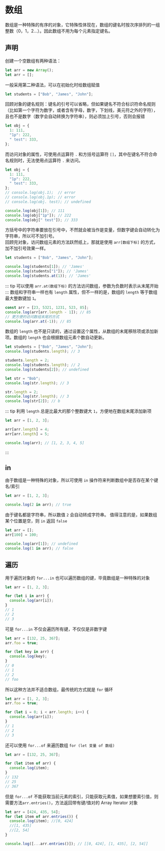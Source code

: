 # 数组

数组是一种特殊的有序的对象，它特殊性体现在，数组的键名时按次序排列的一组整数（0，1，2...）。因此数组不用为每个元素指定键名。

## 声明

创建一个空数组有两种语法：

```javascript
let arr = new Array();
let arr = [];
```

一般采用第二种语法，可以在初始化时给数组赋值

```javascript
let students = ["Bob", "James", "John"];
```

回顾对象的键名规则：键名的引号可以省略，但如果键名不符合标识符命名规则（比如第一个字符为数字，或者含有字母，数字，下划线，美元符之外的字符），且也不是数字（数字会自动转换为字符串），则必须加上引号，否则会报错

```javascript
let obj = {
  1: 111,
  "1p": 222,
  " test": 333,
};
```

而访问对象的属性，可使用点运算符 `.` 和方括号运算符 `[]`，其中在键名不符合命名规则时，无法使用点运算符 `.` 来访问。

```javascript
let obj = {
  1: 111,
  "1p": 222,
  " test": 333,
};
// console.log(obj.1);  // error
// console.log(obj.1p); // error
// console.log(obj. test); // undefined

console.log(obj[1]); // 111
console.log(obj["1p"]); // 222
console.log(obj[" test"]); // 333
```

方括号中的字符串要放在引号中，不然就会被当作是变量，但数字键会自动转化为字符串，所以可不加引号。  
回顾完对象，访问数组元素的方法跃然纸上，那就是使用 `arr[数组下标]` 的方式，加不加引号效果一样。

```javascript
let students = ["Bob", "James", "John"];

console.log(students[1]); // 'James'
console.log(students["1"]); // 'James'
console.log(students.at(1)); // 'James'
```

::: tip
可以使用 `arr.at(数组下标)` 的方法访问数组，参数为负数时表示从末尾开始
:::
数组和字符串一样也有 `length` 属性，但不一样的是，数组的 `length` 等于数组最大整数键加 `1`。

```javascript
const arr = [23, 5321, 1231, 523, 85];
console.log(arr[arr.length - 1]); // 85
// 更方便的访问数组末尾的方式
console.log(arr.at(-1)); // 85
```

数组的 `length` 也不是只读的，通过设置这个属性，从数组的末尾移除项或添加新项。数组的 `length` 也会根据数组元素个数自动更新。

```javascript
let students = ["Bob", "James", "John"];
console.log(students.length); // 3

students.length = 2;
console.log(students.length); // 2
console.log(students[2]); // undefined

let str = "Bob";
console.log(str.length); // 3

str.length = 2;
console.log(str.length); // 3
console.log(str[2]); // b
```

::: tip
利用 `length` 总是比最大的那个整数键大 `1`，方便地在数组末尾添加新项

```javascript
let arr = [1, 2, 3];

arr[arr.length] = 4;
arr[arr.length] = 5;

console.log(arr); // [1, 2, 3, 4, 5]
```

:::

## in

由于数组是一种特殊的对象，所以可使用 `in` 操作符来判断数组中是否存在某个键名/索引

```javascript
let arr = [1, 2, 3];

console.log(2 in arr); // true
```

由于键名都是字符串，所以数值 `2` 会自动转成字符串。
值得注意的是，如果数组某个位置是空，则 `in` 返回 `false`

```javascript
let arr = [];
arr[100] = 100;

console.log(arr[1]); // undefined
console.log(1 in arr); // false
```

## 遍历

用于遍历对象的 `for...in` 也可以遍历数组的键，毕竟数组是一种特殊的对象

```javascript
let arr = [1, 2, 3];

for (let i in arr) {
  console.log(arr[i]);
}
// 1
// 2
// 3
```

可是 `for...in` 不仅会遍历所有键，不仅仅是非数字键

```javascript
let arr = [132, 25, 367];
arr.foo = true;

for (let key in arr) {
  console.log(key);
}
// 0
// 1
// 2
// foo
```

所以这种方法并不适合数组，最传统的方式就是 `for` 循环

```javascript
let arr = [1, 2, 3];
arr.foo = true;

for (let i = 0; i < arr.length; i++) {
  console.log(arr[i]);
}
// 1
// 2
// 3
```

还可以使用 `for...of` 来遍历数组
`for (let 变量 of 数组)`

```javascript
let arr = [132, 25, 367];

for (let item of arr) {
  console.log(item);
}
// 132
// 25
// 367
```

但是 `for...of` 不能获取当前元素的索引，只能获取元素值，如果想要索引值，则需要方法`arr.entries()`，方法返回带有键/值对的 Array Iterator 对象

```javascript
let arr = [424, 435, 54];
for (let item of arr.entries()) {
  console.log(item); //[0, 424]
  //[1, 435]
  //[2, 54]
}

console.log([...arr.entries()]); // [[0, 424], [1, 435], [2, 54]]
```
